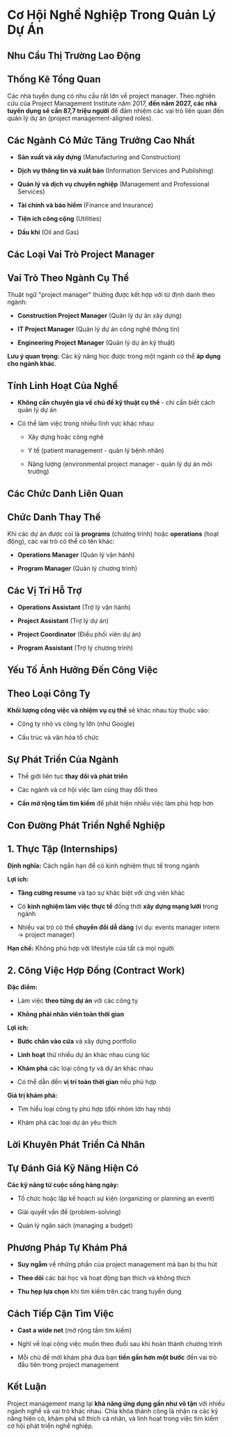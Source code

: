 # Cơ Hội Nghề Nghiệp Trong Quản Lý Dự Án

## Nhu Cầu Thị Trường Lao Động

## Thống Kê Tổng Quan

Các nhà tuyển dụng có nhu cầu rất lớn về project manager. Theo nghiên cứu của Project Management Institute năm 2017, **đến năm 2027, các nhà tuyển dụng sẽ cần 87,7 triệu người** để đảm nhiệm các vai trò liên quan đến quản lý dự án (project management-aligned roles).

## Các Ngành Có Mức Tăng Trưởng Cao Nhất

- **Sản xuất và xây dựng** (Manufacturing and Construction)
    
- **Dịch vụ thông tin và xuất bản** (Information Services and Publishing)
    
- **Quản lý và dịch vụ chuyên nghiệp** (Management and Professional Services)
    
- **Tài chính và bảo hiểm** (Finance and Insurance)
    
- **Tiện ích công cộng** (Utilities)
    
- **Dầu khí** (Oil and Gas)
    

## Các Loại Vai Trò Project Manager

## Vai Trò Theo Ngành Cụ Thể

Thuật ngữ "project manager" thường được kết hợp với từ định danh theo ngành:

- **Construction Project Manager** (Quản lý dự án xây dựng)
    
- **IT Project Manager** (Quản lý dự án công nghệ thông tin)
    
- **Engineering Project Manager** (Quản lý dự án kỹ thuật)
    

**Lưu ý quan trọng:** Các kỹ năng học được trong một ngành có thể **áp dụng cho ngành khác**.

## Tính Linh Hoạt Của Nghề

- **Không cần chuyên gia về chủ đề kỹ thuật cụ thể** - chỉ cần biết cách quản lý dự án
    
- Có thể làm việc trong nhiều lĩnh vực khác nhau:
    
    - Xây dựng hoặc công nghệ
        
    - Y tế (patient management - quản lý bệnh nhân)
        
    - Năng lượng (environmental project manager - quản lý dự án môi trường)
        

## Các Chức Danh Liên Quan

## Chức Danh Thay Thế

Khi các dự án được coi là **programs** (chương trình) hoặc **operations** (hoạt động), các vai trò có thể có tên khác:

- **Operations Manager** (Quản lý vận hành)
    
- **Program Manager** (Quản lý chương trình)
    

## Các Vị Trí Hỗ Trợ

- **Operations Assistant** (Trợ lý vận hành)
    
- **Project Assistant** (Trợ lý dự án)
    
- **Project Coordinator** (Điều phối viên dự án)
    
- **Program Assistant** (Trợ lý chương trình)
    

## Yếu Tố Ảnh Hưởng Đến Công Việc

## Theo Loại Công Ty

**Khối lượng công việc và nhiệm vụ cụ thể** sẽ khác nhau tùy thuộc vào:

- Công ty nhỏ vs công ty lớn (như Google)
    
- Cấu trúc và văn hóa tổ chức
    

## Sự Phát Triển Của Ngành

- Thế giới liên tục **thay đổi và phát triển**
    
- Các ngành và cơ hội việc làm cũng thay đổi theo
    
- **Cần mở rộng tầm tìm kiếm** để phát hiện nhiều việc làm phù hợp hơn
    

## Con Đường Phát Triển Nghề Nghiệp

## 1. Thực Tập (Internships)

**Định nghĩa:** Cách ngắn hạn để có kinh nghiệm thực tế trong ngành

**Lợi ích:**

- **Tăng cường resume** và tạo sự khác biệt với ứng viên khác
    
- Có **kinh nghiệm làm việc thực tế** đồng thời **xây dựng mạng lưới** trong ngành
    
- Nhiều vai trò có thể **chuyển đổi dễ dàng** (ví dụ: events manager intern → project manager)
    

**Hạn chế:** Không phù hợp với lifestyle của tất cả mọi người

## 2. Công Việc Hợp Đồng (Contract Work)

**Đặc điểm:**

- Làm việc **theo từng dự án** với các công ty
    
- **Không phải nhân viên toàn thời gian**
    

**Lợi ích:**

- **Bước chân vào cửa** và xây dựng portfolio
    
- **Linh hoạt** thử nhiều dự án khác nhau cùng lúc
    
- **Khám phá** các loại công ty và dự án khác nhau
    
- Có thể dẫn đến **vị trí toàn thời gian** nếu phù hợp
    

**Giá trị khám phá:**

- Tìm hiểu loại công ty phù hợp (đội nhóm lớn hay nhỏ)
    
- Khám phá các loại dự án yêu thích
    

## Lời Khuyên Phát Triển Cá Nhân

## Tự Đánh Giá Kỹ Năng Hiện Có

**Các kỹ năng từ cuộc sống hàng ngày:**

- Tổ chức hoặc lập kế hoạch sự kiện (organizing or planning an event)
    
- Giải quyết vấn đề (problem-solving)
    
- Quản lý ngân sách (managing a budget)
    

## Phương Pháp Tự Khám Phá

- **Suy ngẫm** về những phần của project management mà bạn bị thu hút
    
- **Theo dõi** các bài học và hoạt động bạn thích và không thích
    
- **Thu hẹp lựa chọn** khi tìm kiếm trên các trang tuyển dụng
    

## Cách Tiếp Cận Tìm Việc

- **Cast a wide net** (mở rộng tầm tìm kiếm)
    
- Nghĩ về loại công việc muốn theo đuổi sau khi hoàn thành chương trình
    
- Mỗi chủ đề mới khám phá đưa bạn **tiến gần hơn một bước** đến vai trò đầu tiên trong project management
    

## Kết Luận

Project management mang lại **khả năng ứng dụng gần như vô tận** với nhiều ngành nghề và vai trò khác nhau. Chìa khóa thành công là nhận ra các kỹ năng hiện có, khám phá sở thích cá nhân, và linh hoạt trong việc tìm kiếm cơ hội phát triển nghề nghiệp.